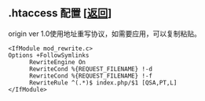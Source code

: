 ## .htaccess 配置 [<a href="https://github.com/shenqiwei/origin_readme">返回</a>]
origin ver 1.0使用地址重写协议，如需要应用，可以复制粘贴。
  
    <IfModule mod_rewrite.c>    
    Options +FollowSymlinks
          RewriteEngine On    
          RewriteCond %{REQUEST_FILENAME} !-d    
          RewriteCond %{REQUEST_FILENAME} !-f    
          RewriteRule ^(.*)$ index.php/$1 [QSA,PT,L]    
    </IfModule>    